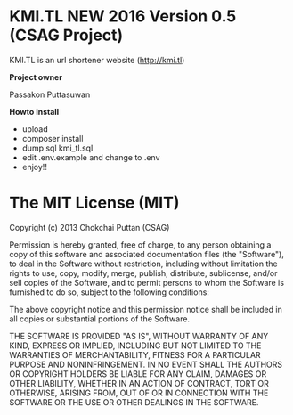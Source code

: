 # KMI.TL NEW 2016 Version 0.5 (CSAG Project)
KMI.TL is an url shortener website (http://kmi.tl)

**Project owner**

Passakon Puttasuwan

**Howto install**
 - upload
 - composer install
 - dump sql kmi_tl.sql
 - edit .env.example and change to .env
 - enjoy!!

The MIT License (MIT)
=====================

Copyright (c) 2013 Chokchai Puttan (CSAG)

Permission is hereby granted, free of charge, to any person obtaining a copy
of this software and associated documentation files (the "Software"), to deal
in the Software without restriction, including without limitation the rights
to use, copy, modify, merge, publish, distribute, sublicense, and/or sell
copies of the Software, and to permit persons to whom the Software is
furnished to do so, subject to the following conditions:

The above copyright notice and this permission notice shall be included in
all copies or substantial portions of the Software.

THE SOFTWARE IS PROVIDED "AS IS", WITHOUT WARRANTY OF ANY KIND, EXPRESS OR
IMPLIED, INCLUDING BUT NOT LIMITED TO THE WARRANTIES OF MERCHANTABILITY,
FITNESS FOR A PARTICULAR PURPOSE AND NONINFRINGEMENT. IN NO EVENT SHALL THE
AUTHORS OR COPYRIGHT HOLDERS BE LIABLE FOR ANY CLAIM, DAMAGES OR OTHER
LIABILITY, WHETHER IN AN ACTION OF CONTRACT, TORT OR OTHERWISE, ARISING FROM,
OUT OF OR IN CONNECTION WITH THE SOFTWARE OR THE USE OR OTHER DEALINGS IN
THE SOFTWARE.


